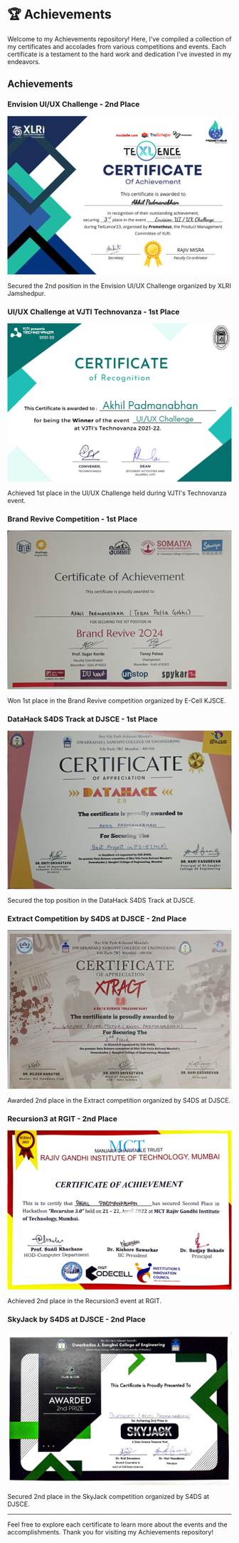 # 🏆 Achievements

Welcome to my Achievements repository! Here, I've compiled a collection of my certificates and accolades from various competitions and events. Each certificate is a testament to the hard work and dedication I've invested in my endeavors.


## Achievements

### Envision UI/UX Challenge - 2nd Place

![Envision UI/UX Challenge - 2nd Place](./Envision-UI-UX-Challenge-2nd-XLRI-Jamshedpur.png)

Secured the 2nd position in the Envision UI/UX Challenge organized by XLRI Jamshedpur.

### UI/UX Challenge at VJTI Technovanza - 1st Place

![UI/UX Challenge at VJTI Technovanza - 1st Place](./UI-UX-challenge-1st-vjti-technovanza.png)

Achieved 1st place in the UI/UX Challenge held during VJTI's Technovanza event.

### Brand Revive Competition - 1st Place

![Brand Revive Competition - 1st Place](./brand-revive-1st-ecell-kjsce.jpg)

Won 1st place in the Brand Revive competition organized by E-Cell KJSCE.

### DataHack S4DS Track at DJSCE - 1st Place

![DataHack S4DS Track at DJSCE - 1st Place](./datahack-1st-djsce-s4ds-track.jpg)

Secured the top position in the DataHack S4DS Track at DJSCE.

### Extract Competition by S4DS at DJSCE - 2nd Place

![Extract Competition by S4DS at DJSCE - 2nd Place](./extract-2nd-s4ds-djsce.jpg)

Awarded 2nd place in the Extract competition organized by S4DS at DJSCE.

### Recursion3 at RGIT - 2nd Place

![Recursion3 at RGIT - 2nd Place](./recursion3-2nd-rgit.jpg)

Achieved 2nd place in the Recursion3 event at RGIT.

### SkyJack by S4DS at DJSCE - 2nd Place

![SkyJack by S4DS at DJSCE - 2nd Place](./skyjack-2nd-djsce-s4ds.jpg)

Secured 2nd place in the SkyJack competition organized by S4DS at DJSCE.

---

Feel free to explore each certificate to learn more about the events and the accomplishments. Thank you for visiting my Achievements repository!
